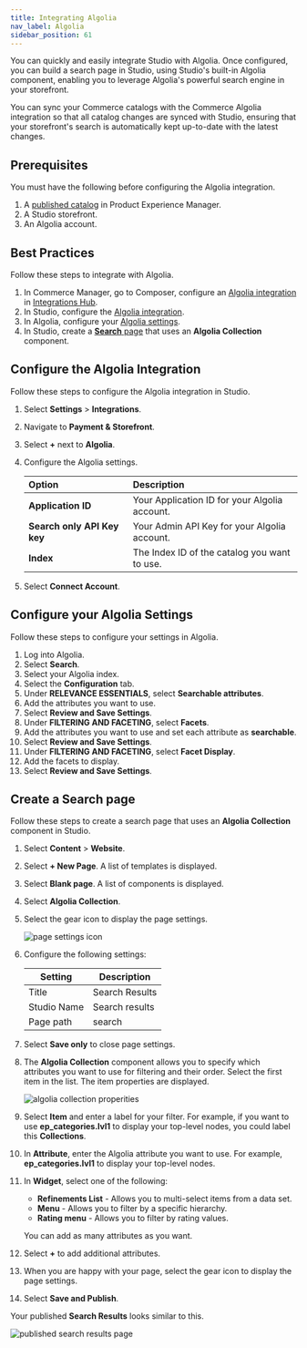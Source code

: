 ```yaml
---
title: Integrating Algolia
nav_label: Algolia
sidebar_position: 61
---
```


You can quickly and easily integrate Studio with Algolia. Once configured, you can build a search page in Studio, using Studio's built-in Algolia component, enabling you to leverage Algolia's powerful search engine in your storefront.

You can sync your Commerce catalogs with the Commerce Algolia integration so that all catalog changes are synced with Studio, ensuring that your storefront's search is automatically kept up-to-date with the latest changes.

## Prerequisites

You must have the following before configuring the Algolia integration.

1. A [published catalog](/docs/pxm/catalogs) in Product Experience Manager.
2. A Studio storefront. 
3. An Algolia account. 

## Best Practices

Follow these steps to integrate with Algolia.

1. In Commerce Manager, go to Composer, configure an [Algolia integration](/docs/composer/integration-hub/site-search/algolia) in [Integrations Hub](/docs/composer/integration-hub/integrations-hub). 
2. In Studio, configure the [Algolia integration](#configure-the-algolia-integration). 
3. In Algolia, configure your [Algolia settings](#configure-your-algolia-settings). 
4. In Studio, create a [**Search** page](#create-a-search-page) that uses an **Algolia Collection** component.

## Configure the Algolia Integration

Follow these steps to configure the Algolia integration in Studio.

1. Select **Settings** > **Integrations**.
2. Navigate to **Payment & Storefront**.
3. Select **+** next to **Algolia**.
4. Configure the Algolia settings. 

    | Option                      | Description                                   |
    |:----------------------------|:----------------------------------------------|
    | **Application ID**          | Your Application ID for your Algolia account. |
    | **Search only API Key key** | Your Admin API Key for your Algolia account.  |
    | **Index**                   | The Index ID of the catalog you want to use.  |
5. Select **Connect Account**. 

## Configure your Algolia Settings

Follow these steps to configure your settings in Algolia.

1. Log into Algolia.
2. Select **Search**.
3. Select your Algolia index.
4. Select the **Configuration** tab.
5. Under **RELEVANCE ESSENTIALS**, select **Searchable attributes**. 
6. Add the attributes you want to use.
7. Select **Review and Save Settings**.
8. Under **FILTERING AND FACETING**, select **Facets**.
9. Add the attributes you want to use and set each attribute as **searchable**.
10. Select **Review and Save Settings**.
11. Under **FILTERING AND FACETING**, select **Facet Display**.
12. Add the facets to display.
13. Select **Review and Save Settings**.

## Create a Search page

Follow these steps to create a search page that uses an **Algolia Collection** component in Studio.

1. Select **Content** > **Website**.
2. Select **+ New Page**. A list of templates is displayed.
3. Select **Blank page**. A list of components is displayed.
4. Select **Algolia Collection**.
5. Select the gear icon to display the page settings.

    ![page settings icon](/assets/cxsgearicon.png)

6. Configure the following settings:

    | Setting | Description |
    | --- | --- |
    | Title | Search Results |
    | Studio Name | Search results |
    | Page path | search |

7. Select **Save only** to close page settings.
8. The **Algolia Collection** component allows you to specify which attributes you want to use for filtering and their order. Select the first item in the list. The item properties are displayed.

    ![algolia collection properities](/assets/algolia-component.png)

9. Select **Item** and enter a label for your filter. For example, if you want to use **ep_categories.lvl1** to display your top-level nodes, you could label this **Collections**.
10. In **Attribute**, enter the Algolia attribute you want to use. For example, **ep_categories.lvl1** to display your top-level nodes.
11. In **Widget**, select one of the following:

    - **Refinements List** - Allows you to multi-select items from a data set.
    - **Menu** - Allows you to filter by a specific hierarchy.
    - **Rating menu** - Allows you to filter by rating values.
   
    You can add as many attributes as you want. 
12. Select **+** to add additional attributes.
13. When you are happy with your page, select the gear icon to display the page settings.
14. Select **Save and Publish**.

Your published **Search Results** looks similar to this.

![published search results page](/assets/searchresults.png)




